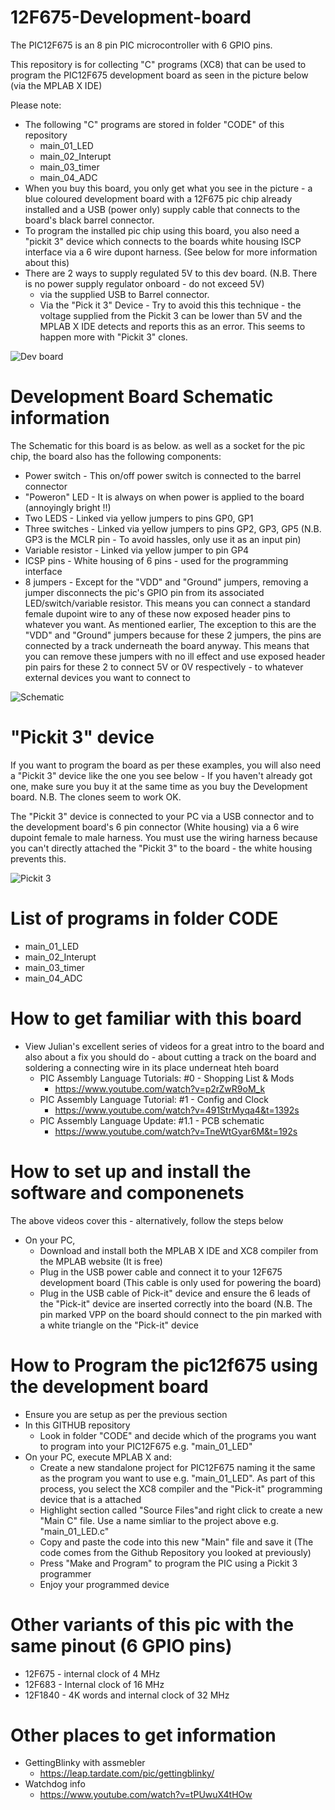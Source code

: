 # 12F675-Development-board

The PIC12F675 is an 8 pin PIC microcontroller with 6 GPIO pins.  

This repository is for collecting "C" programs (XC8) that can be used to program the PIC12F675 development board as seen in the picture below (via the MPLAB X IDE)   

Please note:
 - The following "C" programs are stored in folder "CODE" of this repository  
   - main_01_LED  
   - main_02_Interupt 	 
   - main_03_timer 	 	 
   - main_04_ADC 
- When you buy this board, you only get what you see in the picture - a blue coloured development board with a 12F675 pic chip already installed and a USB (power only) supply cable that connects to the board's black barrel connector. 
 - To program the installed pic chip using this board, you also need a "pickit 3" device which connects to the boards white housing ISCP interface via a 6 wire dupont harness. (See below for more information about this) 
 - There are 2 ways to supply regulated 5V to this dev board. (N.B. There is no power supply regulator onboard - do not exceed 5V)
   - via the supplied USB to Barrel connector. 
   - Via the "Pick it 3" Device  - Try to avoid this this technique - the voltage supplied from the Pickit 3 can be lower than 5V and the MPLAB X IDE detects and reports this as an error. This seems to happen more with "Pickit 3" clones. 


<img src="images/12f675 board.jpg" alt="Dev board"/>


# Development Board Schematic information
The Schematic for this board is as below. as well as a socket for the pic chip, the board also has the following components:
 - Power switch      - This on/off power switch is connected to the barrel connector 
 - "Poweron" LED     - It is always on when power is applied to the board (annoyingly bright !!)
 - Two LEDS          - Linked via yellow jumpers to pins GP0, GP1
 - Three switches    - Linked via yellow jumpers to pins GP2, GP3, GP5 (N.B. GP3 is the MCLR pin - To avoid hassles, only use it as an input pin)
 - Variable resistor - Linked via yellow jumper  to pin  GP4  
 - ICSP pins         - White housing of 6 pins - used for the programming interface
 - 8 jumpers         - Except for the "VDD" and "Ground" jumpers, removing a jumper disconnects the pic's GPIO pin from its associated LED/switch/variable resistor. This means you can connect a standard female dupoint wire to any of these now exposed header pins to whatever you want.  As mentioned earlier, The exception to this are the "VDD" and "Ground" jumpers because for these 2 jumpers, the pins are connected by a track underneath the board anyway. This means that you can remove these jumpers with no ill effect and use exposed header pin pairs for these 2 to connect 5V or 0V respectively - to whatever external devices you want to connect to 

<img src="images/12f675 schematic.jpg" alt="Schematic"/>


# "Pickit 3" device
If you want to program the board as per these examples, you will also need a "Pickit 3" device like the one you see below - If you haven't already got one, make sure you buy it at the same time as you buy the Development board. N.B. The clones seem to work OK. 

The "Pickit 3" device is connected to your PC via a USB connector and to the development board's 6 pin connector (White housing) via a 6 wire dupoint female to male harness. You must use the wiring harness because you can't directly attached the "Pickit 3" to the board - the white housing prevents this.

<img src="images/pickit3.jpg" alt="Pickit 3"/>


# List of programs in folder CODE
 - main_01_LED  
 - main_02_Interupt 	 
 - main_03_timer 	 	 
 - main_04_ADC 


# How to get familiar with this board
- View Julian's excellent series of videos for a great intro to the board and also about a fix you should do - about cutting a track on the board and soldering a connecting wire in its place underneat hteh board
  - PIC Assembly Language Tutorials: #0 - Shopping List & Mods
    - https://www.youtube.com/watch?v=p2rZwR9oM_k
  - PIC Assembly Language Tutorial: #1 - Config and Clock
    - https://www.youtube.com/watch?v=491StrMyqa4&t=1392s
  - PIC Assembly Language Update: #1.1 - PCB schematic
    - https://www.youtube.com/watch?v=TneWtGyar6M&t=192s


# How to set up and install the software and componenets
The above videos cover this - alternatively, follow the steps below
- On your PC, 
  - Download and install both the MPLAB X IDE and XC8 compiler from the MPLAB website (It is free) 
  - Plug in the USB power cable and connect it to your 12F675 development board (This cable is only used for powering the board) 
  - Plug in the USB cable of Pick-it" device and ensure the 6 leads of the "Pick-it" device are inserted correctly into the board (N.B. The pin marked VPP on the board should connect to the pin marked with a white triangle on the "Pick-it" device  


# How to Program the pic12f675 using the development board
- Ensure you are setup as per the previous section
- In this GITHUB repository
  - Look in folder "CODE" and decide which of the programs you want to program into your PIC12F675 e.g. "main_01_LED"
- On your PC, execute MPLAB X and:
  - Create a new standalone project for PIC12F675 naming it the same as the program you want to use e.g. "main_01_LED". As part of this process, you select the XC8 compiler and the "Pick-it" programming device that is a attached 
  - Highlight section called "Source Files"and right click to create a new "Main C" file. Use a name simliar to the project above e.g. "main_01_LED.c"  
  - Copy and paste the code into this new "Main" file and save it (The code comes from the Github Repository you looked at previously)
  - Press "Make and Program" to program the PIC using a Pickit 3 programmer
  - Enjoy your programmed device


# Other variants of this pic with the same pinout (6 GPIO pins)
- 12F675  - internal clock of  4 MHz
- 12F683  - Internal clock of 16 MHz
- 12F1840 - 4K words and internal clock of 32 MHz

# Other places to get information
 - GettingBlinky with assmebler
   - https://leap.tardate.com/pic/gettingblinky/
 - Watchdog info   
   - https://www.youtube.com/watch?v=tPUwuX4tHOw 

